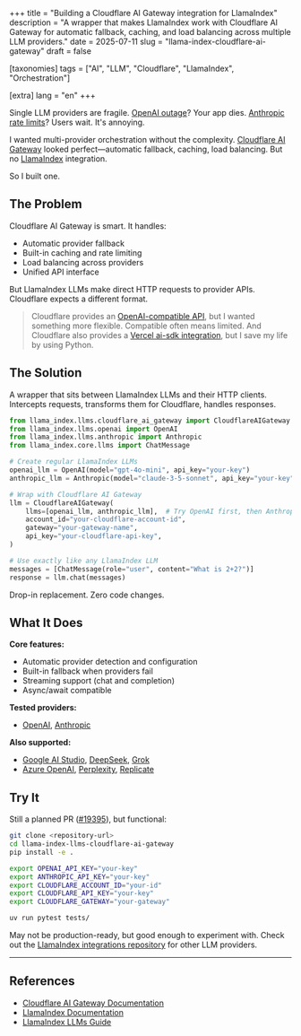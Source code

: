 +++
title = "Building a Cloudflare AI Gateway integration for LlamaIndex"
description = "A wrapper that makes LlamaIndex work with Cloudflare AI Gateway for automatic fallback, caching, and load balancing across multiple LLM providers."
date = 2025-07-11
slug = "llama-index-cloudflare-ai-gateway"
draft = false

[taxonomies]
tags = ["AI", "LLM", "Cloudflare", "LlamaIndex", "Orchestration"]

[extra]
lang = "en"
+++

Single LLM providers are fragile. [OpenAI outage](https://status.openai.com/)? Your app dies. [Anthropic rate limits](https://status.anthropic.com/)? Users wait. It's annoying.

I wanted multi-provider orchestration without the complexity. [Cloudflare AI Gateway](https://developers.cloudflare.com/ai-gateway/) looked perfect—automatic fallback, caching, load balancing. But no [LlamaIndex](https://docs.llamaindex.ai/) integration.

So I built one.

## The Problem

Cloudflare AI Gateway is smart. It handles:

- Automatic provider fallback
- Built-in caching and rate limiting
- Load balancing across providers
- Unified API interface

But LlamaIndex LLMs make direct HTTP requests to provider APIs. Cloudflare expects a different format.

> Cloudflare provides an [OpenAI-compatible API](https://developers.cloudflare.com/ai-gateway/chat-completion/), but I wanted something more flexible. Compatible often means limited.
> And Cloudflare also provides a [Vercel ai-sdk integration](https://developers.cloudflare.com/ai-gateway/integrations/vercel-ai-sdk/), but I save my life by using Python.

## The Solution

A wrapper that sits between LlamaIndex LLMs and their HTTP clients. Intercepts requests, transforms them for Cloudflare, handles responses.

```python
from llama_index.llms.cloudflare_ai_gateway import CloudflareAIGateway
from llama_index.llms.openai import OpenAI
from llama_index.llms.anthropic import Anthropic
from llama_index.core.llms import ChatMessage

# Create regular LlamaIndex LLMs
openai_llm = OpenAI(model="gpt-4o-mini", api_key="your-key")
anthropic_llm = Anthropic(model="claude-3-5-sonnet", api_key="your-key")

# Wrap with Cloudflare AI Gateway
llm = CloudflareAIGateway(
    llms=[openai_llm, anthropic_llm],  # Try OpenAI first, then Anthropic
    account_id="your-cloudflare-account-id",
    gateway="your-gateway-name",
    api_key="your-cloudflare-api-key",
)

# Use exactly like any LlamaIndex LLM
messages = [ChatMessage(role="user", content="What is 2+2?")]
response = llm.chat(messages)
```

Drop-in replacement. Zero code changes.

## What It Does

**Core features:**

- Automatic provider detection and configuration
- Built-in fallback when providers fail
- Streaming support (chat and completion)
- Async/await compatible

**Tested providers:**

- [OpenAI](https://platform.openai.com/), [Anthropic](https://www.anthropic.com/)

**Also supported:**

- [Google AI Studio](https://aistudio.google.com/), [DeepSeek](https://platform.deepseek.com/), [Grok](https://x.ai/)
- [Azure OpenAI](https://azure.microsoft.com/en-us/products/ai-services/openai-service), [Perplexity](https://www.perplexity.ai/), [Replicate](https://replicate.com/)

## Try It

Still a planned PR ([#19395](https://github.com/run-llama/llama_index/pull/19395)), but functional:

```bash
git clone <repository-url>
cd llama-index-llms-cloudflare-ai-gateway
pip install -e .

export OPENAI_API_KEY="your-key"
export ANTHROPIC_API_KEY="your-key"
export CLOUDFLARE_ACCOUNT_ID="your-id"
export CLOUDFLARE_API_KEY="your-key"
export CLOUDFLARE_GATEWAY="your-gateway"

uv run pytest tests/
```

May not be production-ready, but good enough to experiment with. Check out the [LlamaIndex integrations repository](https://github.com/run-llama/llama_index/tree/main/llama-index-integrations/llms) for other LLM providers.

---

## References

- [Cloudflare AI Gateway Documentation](https://developers.cloudflare.com/ai-gateway/)
- [LlamaIndex Documentation](https://docs.llamaindex.ai/)
- [LlamaIndex LLMs Guide](https://docs.llamaindex.ai/en/stable/module_guides/models/llms/)
